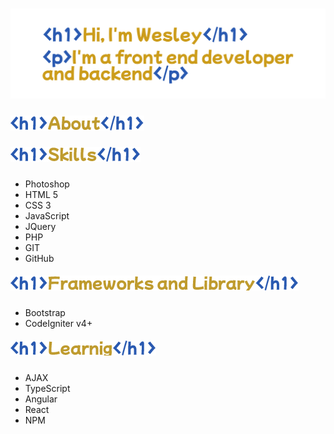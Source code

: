 # <img src="head.png">

##### <img src="sobre.png">

##### <img src="habilidades.png">
* Photoshop
* HTML 5
* CSS 3
* JavaScript
* JQuery
* PHP
* GIT
* GitHub

##### <img src="framework_library.png">
* Bootstrap
* CodeIgniter v4+

##### <img src="learning.png">
* AJAX
* TypeScript
* Angular
* React
* NPM


